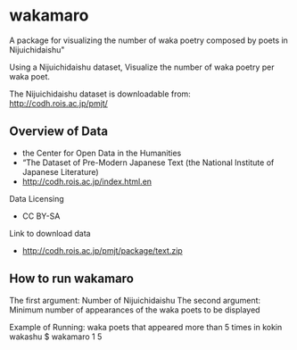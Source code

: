 # wakamaro

A package for visualizing the number of waka poetry composed by poets in Nijuichidaishu"

Using a Nijuichidaishu dataset, Visualize the number of waka poetry per waka poet.

The Nijuichidaishu dataset is downloadable from:
http://codh.rois.ac.jp/pmjt/


## Overview of Data
- the Center for Open Data in the Humanities
- “The Dataset of Pre-Modern Japanese Text (the National Institute of Japanese Literature)
- http://codh.rois.ac.jp/index.html.en

Data Licensing
- CC BY-SA

Link to download data
- http://codh.rois.ac.jp/pmjt/package/text.zip


## How to run wakamaro
The first argument: Number of Nijuichidaishu
The second argument: Minimum number of appearances of the waka poets to be displayed

Example of Running: waka poets that appeared more than 5 times in kokin wakashu
$ wakamaro 1 5
